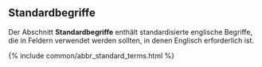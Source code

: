 ## Standardbegriffe

Der Abschnitt **Standardbegriffe** enthält standardisierte englische Begriffe, die in Feldern verwendet werden sollten, in denen Englisch erforderlich ist.

{% include common/abbr_standard_terms.html %}
